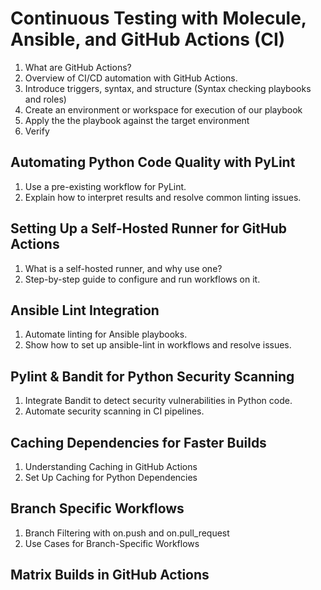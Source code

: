 # Continuous Testing with Molecule, Ansible, and GitHub Actions (CI) 

1. What are GitHub Actions?
2. Overview of CI/CD automation with GitHub Actions.
3. Introduce triggers, syntax, and structure (Syntax checking playbooks and roles)
4. Create an environment or workspace for execution of our playbook
5. Apply the the playbook against the target environment 
6. Verify 

## Automating Python Code Quality with PyLint

1. Use a pre-existing workflow for PyLint.
2. Explain how to interpret results and resolve common linting issues.

## Setting Up a Self-Hosted Runner for GitHub Actions
		
1. What is a self-hosted runner, and why use one?
2. Step-by-step guide to configure and run workflows on it.

## Ansible Lint Integration

1. Automate linting for Ansible playbooks.
2. Show how to set up ansible-lint in workflows and resolve issues.

## Pylint & Bandit for Python Security Scanning

1. Integrate Bandit to detect security vulnerabilities in Python code.
2. Automate security scanning in CI pipelines.

## Caching Dependencies for Faster Builds

1. Understanding Caching in GitHub Actions
2. Set Up Caching for Python Dependencies

## Branch Specific Workflows

1. Branch Filtering with on.push and on.pull_request
2. Use Cases for Branch-Specific Workflows

## Matrix Builds in GitHub Actions
